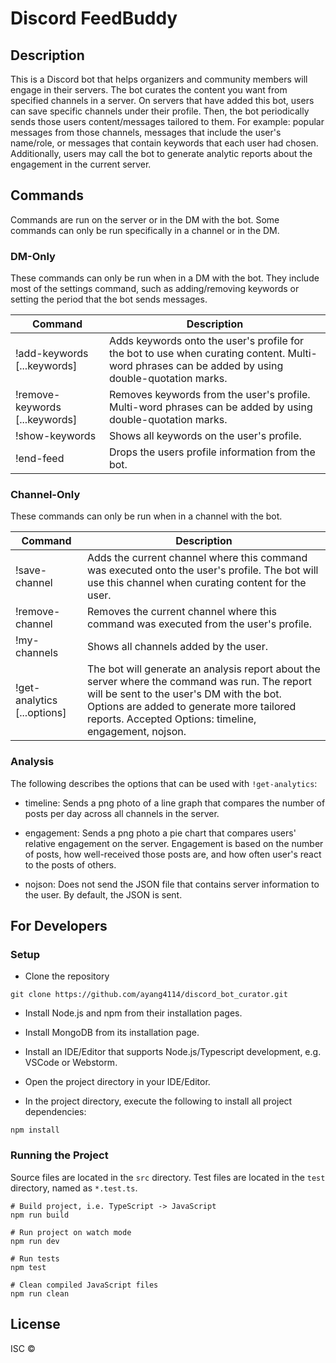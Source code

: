# Discord FeedBuddy

## Description
This is a Discord bot that helps organizers and community members will engage in their servers. The bot curates the content you want from specified channels in a server. On servers that have added this bot, users can save specific channels under their profile. Then, the bot periodically sends those users content/messages tailored to them. For example: popular messages from those channels, messages that include the user's name/role, or messages that contain keywords that each user had chosen. Additionally, users may call the bot to generate analytic reports about the engagement in the current server.

## Commands

Commands are run on the server or in the DM with the bot. Some commands can only be run specifically in a channel or in the DM.

### DM-Only

These commands can only be run when in a DM with the bot. They include most of the settings command, such as adding/removing keywords or setting the period that the bot sends messages.


| Command                        | Description                                                                                                                                     |
|--------------------------------|-------------------------------------------------------------------------------------------------------------------------------------------------|
| !add-keywords [...keywords]    | Adds keywords onto the user's profile for the bot to use when curating content. Multi-word phrases can be added by using double-quotation marks. |
| !remove-keywords [...keywords] | Removes keywords from the user's profile. Multi-word phrases can be added by using double-quotation marks.                                      |
| !show-keywords                 | Shows all keywords on the user's profile.                                                                                                        |
| !end-feed                      | Drops the users profile information from the bot.                                                                                               |


### Channel-Only

These commands can only be run when in a channel with the bot.


| Command                     | Description                                                                                                                                                                                                                                      |
|-----------------------------|--------------------------------------------------------------------------------------------------------------------------------------------------------------------------------------------------------------------------------------------------|
| !save-channel               | Adds the current channel where this command was executed onto the user's profile. The bot will use this channel when curating content for the user.                                                                                              |
| !remove-channel             | Removes the current channel where this command was executed from the user's profile.                                                                                                                                                             |
| !my-channels                | Shows all channels added by the user.                                                                                                                                                                                                            |
| !get-analytics [...options] | The bot will generate an analysis report about the server where the command was run. The report will be sent to the user's DM with the bot. Options are added to generate more tailored reports. Accepted Options: timeline, engagement, nojson. |



### Analysis

The following describes the options that can be used with `!get-analytics`:

- timeline: Sends a png photo of a line graph that compares the number of posts per day across all channels in the server.

- engagement: Sends a png photo a pie chart that compares users' relative engagement on the server. Engagement is based on the number of posts, how well-received those posts are, and how often user's react to the posts of others.

- nojson: Does not send the JSON file that contains server information to the user. By default, the JSON is sent.


## For Developers

### Setup

- Clone the repository
```shell script
git clone https://github.com/ayang4114/discord_bot_curator.git
```

- Install Node.js and npm from their installation pages.

- Install MongoDB from its installation page.

- Install an IDE/Editor that supports Node.js/Typescript development, e.g. VSCode or Webstorm.

- Open the project directory in your IDE/Editor.

- In the project directory, execute the following to install all project dependencies:

```shell script
npm install
```

### Running the Project

Source files are located in the `src` directory. Test files are located in the `test` directory, named as `*.test.ts`.

```shell script
# Build project, i.e. TypeScript -> JavaScript
npm run build

# Run project on watch mode
npm run dev

# Run tests
npm test

# Clean compiled JavaScript files
npm run clean
```


## License

ISC © 
